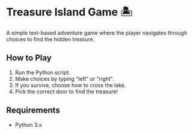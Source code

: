 # Treasure Island Game 🏝️

A simple text-based adventure game where the player navigates through choices to find the hidden treasure.

## How to Play
1. Run the Python script.
2. Make choices by typing "left" or "right".
3. If you survive, choose how to cross the lake.
4. Pick the correct door to find the treasure!

## Requirements
- Python 3.x
